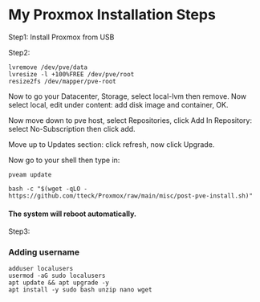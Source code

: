 # My Proxmox Installation Steps


Step1:
Install Proxmox from USB

Step2:
```
lvremove /dev/pve/data
lvresize -l +100%FREE /dev/pve/root
resize2fs /dev/mapper/pve-root
```

Now to go your Datacenter, Storage, select local-lvm then remove.
Now select local, edit under content: add disk image and container, OK.

Now move down to pve host, select Repositories, click Add
In Repository: select No-Subscription then click add.

Move up to Updates section:
click refresh, now click Upgrade.

Now go to your shell then type in:
```
pveam update
```

```
bash -c "$(wget -qLO - https://github.com/tteck/Proxmox/raw/main/misc/post-pve-install.sh)"
```
#### The system will reboot automatically.

Step3:
### Adding username
```
adduser localusers
usermod -aG sudo localusers
apt update && apt upgrade -y
apt install -y sudo bash unzip nano wget
```

